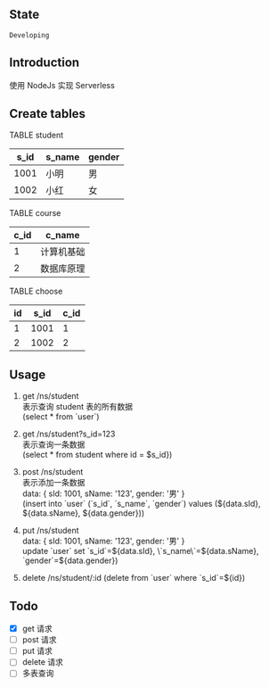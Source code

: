 ## State

`Developing`

## Introduction
使用 NodeJs 实现 Serverless

## Create tables

TABLE student

| s_id | s_name | gender |
| --- | --- | --- |
| 1001 | 小明 | 男 |
| 1002 | 小红 | 女 |

TABLE course

| c_id | c_name |
| --- | --- |
| 1 | 计算机基础 |
| 2 | 数据库原理 |

TABLE choose

| id | s_id | c_id |
| --- | --- | --- |
| 1 | 1001 | 1 |
| 2 | 1002 | 2 |

## Usage
1. get /ns/student  
表示查询 student 表的所有数据  
(select * from \`user\`)  

1. get /ns/student?s_id=123  
表示查询一条数据  
(select * from student where id = $s_id})  

1. post /ns/student  
表示添加一条数据  
data: {
  sId: 1001,
  sName: '123',
  gender: '男'
}  
(insert into \`user\` (\`s_id\`, \`s_name\`, \`gender\`) values (${data.sId}, ${data.sName}, ${data.gender}))

1. put /ns/student  
data: {
  sId: 1001,
  sName: '123',
  gender: '男'
}  
update \`user\` set \`s_id\`=${data.sId}, \`s_name\`=${data.sName}, \`gender\`=${data.gender})

1. delete /ns/student/:id
(delete from \`user\` where \`s_id\`=${id})

## Todo
- [x] get 请求
- [ ] post 请求
- [ ] put 请求
- [ ] delete 请求
- [ ] 多表查询
